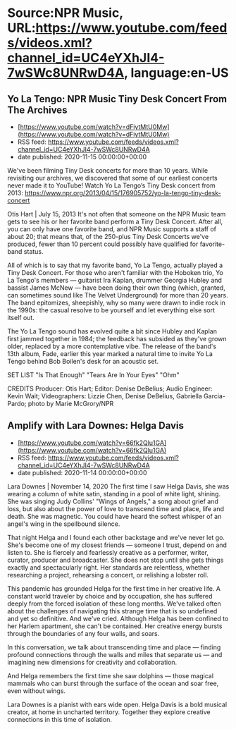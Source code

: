 # Source:NPR Music, URL:https://www.youtube.com/feeds/videos.xml?channel_id=UC4eYXhJI4-7wSWc8UNRwD4A, language:en-US

## Yo La Tengo: NPR Music Tiny Desk Concert From The Archives
 - [https://www.youtube.com/watch?v=dFiytMtU0Mw](https://www.youtube.com/watch?v=dFiytMtU0Mw)
 - RSS feed: https://www.youtube.com/feeds/videos.xml?channel_id=UC4eYXhJI4-7wSWc8UNRwD4A
 - date published: 2020-11-15 00:00:00+00:00

We've been filming Tiny Desk concerts for more than 10 years. While revisiting our archives, we discovered that some of our earliest concerts never made it to YouTube! 
Watch Yo La Tengo’s Tiny Desk concert from 2013: https://www.npr.org/2013/04/15/176905752/yo-la-tengo-tiny-desk-concert

Otis Hart | July 15, 2013
It's not often that someone on the NPR Music team gets to see his or her favorite band perform a Tiny Desk Concert. After all, you can only have one favorite band, and NPR Music supports a staff of about 20; that means that, of the 250-plus Tiny Desk Concerts we've produced, fewer than 10 percent could possibly have qualified for favorite-band status.

All of which is to say that my favorite band, Yo La Tengo, actually played a Tiny Desk Concert. For those who aren't familiar with the Hoboken trio, Yo La Tengo's members — guitarist Ira Kaplan, drummer Georgia Hubley and bassist James McNew — have been doing their own thing (which, granted, can sometimes sound like The Velvet Underground) for more than 20 years. The band epitomizes, sheepishly, why so many were drawn to indie rock in the 1990s: the casual resolve to be yourself and let everything else sort itself out.

The Yo La Tengo sound has evolved quite a bit since Hubley and Kaplan first jammed together in 1984; the feedback has subsided as they've grown older, replaced by a more contemplative vibe. The release of the band's 13th album, Fade, earlier this year marked a natural time to invite Yo La Tengo behind Bob Boilen's desk for an acoustic set.

SET LIST
"Is That Enough"
"Tears Are In Your Eyes"
"Ohm"

CREDITS
Producer: Otis Hart; Editor: Denise DeBelius; Audio Engineer: Kevin Wait; Videographers: Lizzie Chen, Denise DeBelius, Gabriella Garcia-Pardo; photo by Marie McGrory/NPR

## Amplify with Lara Downes: Helga Davis
 - [https://www.youtube.com/watch?v=66fk2Qlu1GA](https://www.youtube.com/watch?v=66fk2Qlu1GA)
 - RSS feed: https://www.youtube.com/feeds/videos.xml?channel_id=UC4eYXhJI4-7wSWc8UNRwD4A
 - date published: 2020-11-14 00:00:00+00:00

Lara Downes | November 14, 2020
The first time I saw Helga Davis, she was wearing a column of white satin, standing in a pool of white light, shining. She was singing Judy Collins' "Wings of Angels," a song about grief and loss, but also about the power of love to transcend time and place, life and death. She was magnetic. You could have heard the softest whisper of an angel's wing in the spellbound silence.

That night Helga and I found each other backstage and we've never let go. She's become one of my closest friends — someone I trust, depend on and listen to. She is fiercely and fearlessly creative as a performer, writer, curator, producer and broadcaster. She does not stop until she gets things exactly and spectacularly right. Her standards are relentless, whether researching a project, rehearsing a concert, or relishing a lobster roll.

This pandemic has grounded Helga for the first time in her creative life. A constant world traveler by choice and by occupation, she has suffered deeply from the forced isolation of these long months. We've talked often about the challenges of navigating this strange time that is so undefined and yet so definitive. And we've cried. Although Helga has been confined to her Harlem apartment, she can't be contained. Her creative energy bursts through the boundaries of any four walls, and soars.

In this conversation, we talk about transcending time and place — finding profound connections through the walls and miles that separate us — and imagining new dimensions for creativity and collaboration.

And Helga remembers the first time she saw dolphins — those magical mammals who can burst through the surface of the ocean and soar free, even without wings.

Lara Downes is a pianist with ears wide open.
Helga Davis is a bold musical creator, at home in uncharted territory.
Together they explore creative connections in this time of isolation.

